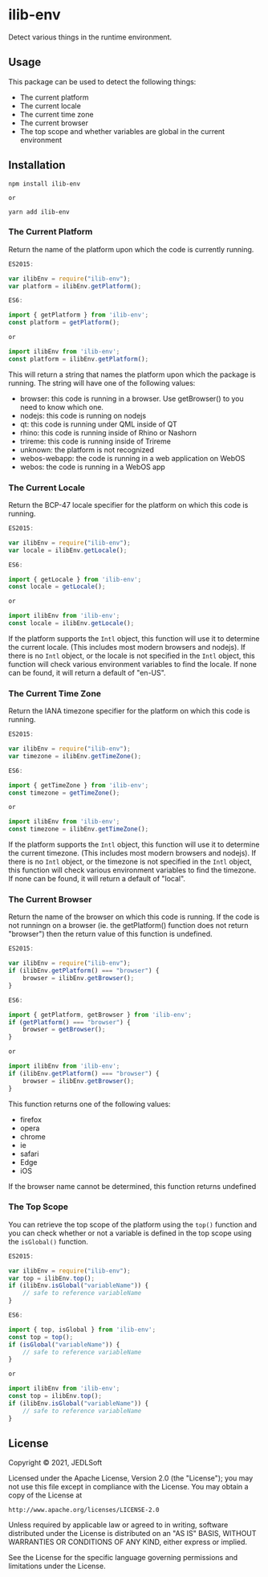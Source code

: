 # ilib-env

Detect various things in the runtime environment.

## Usage

This package can be used to detect the following things:

- The current platform
- The current locale
- The current time zone
- The current browser
- The top scope and whether variables are global in the current environment

## Installation

```
npm install ilib-env

or

yarn add ilib-env
```

### The Current Platform

Return the name of the platform upon which the code is currently running.

```javascript
ES2015:

var ilibEnv = require("ilib-env");
var platform = ilibEnv.getPlatform();

ES6:

import { getPlatform } from 'ilib-env';
const platform = getPlatform();

or

import ilibEnv from 'ilib-env';
const platform = ilibEnv.getPlatform();
```

This will return a string that names the platform upon which the package is running.
The string will have one of the following values:

- browser: this code is running in a browser. Use getBrowser() to you need to know which one.
- nodejs: this code is running on nodejs
- qt: this code is running under QML inside of QT
- rhino: this code is running inside of Rhino or Nashorn
- trireme: this code is running inside of Trireme
- unknown: the platform is not recognized
- webos-webapp: the code is running in a web application on WebOS
- webos: the code is running in a WebOS app

### The Current Locale

Return the BCP-47 locale specifier for the platform on which this code is running.

```javascript
ES2015:

var ilibEnv = require("ilib-env");
var locale = ilibEnv.getLocale();

ES6:

import { getLocale } from 'ilib-env';
const locale = getLocale();

or

import ilibEnv from 'ilib-env';
const locale = ilibEnv.getLocale();
```

If the platform supports the `Intl` object, this function will use it to determine
the current locale. (This includes most modern browsers and nodejs). If there is no
`Intl` object, or the locale is not specified in the `Intl` object, this function
will check various environment variables to find the locale. If none can be found,
it will return a default of "en-US".

### The Current Time Zone

Return the IANA timezone specifier for the platform on which this code is running.

```javascript
ES2015:

var ilibEnv = require("ilib-env");
var timezone = ilibEnv.getTimeZone();

ES6:

import { getTimeZone } from 'ilib-env';
const timezone = getTimeZone();

or

import ilibEnv from 'ilib-env';
const timezone = ilibEnv.getTimeZone();
```

If the platform supports the `Intl` object, this function will use it to determine
the current timezone. (This includes most modern browsers and nodejs). If there is no
`Intl` object, or the timezone is not specified in the `Intl` object, this function
will check various environment variables to find the timezone. If none can be found,
it will return a default of "local".

### The Current Browser

Return the name of the browser on which this code is running. If the code is not
runningn on a browser (ie. the getPlatform() function does not return "browser")
then the return value of this function is undefined.

```javascript
ES2015:

var ilibEnv = require("ilib-env");
if (ilibEnv.getPlatform() === "browser") {
    browser = ilibEnv.getBrowser();
}

ES6:

import { getPlatform, getBrowser } from 'ilib-env';
if (getPlatform() === "browser") {
    browser = getBrowser();
}

or

import ilibEnv from 'ilib-env';
if (ilibEnv.getPlatform() === "browser") {
    browser = ilibEnv.getBrowser();
}
```

This function returns one of the following values:

- firefox
- opera
- chrome
- ie
- safari
- Edge
- iOS

If the browser name cannot be determined, this function returns undefined

### The Top Scope

You can retrieve the top scope of the platform using the `top()` function
and you can check whether or not a variable is defined in the top scope
using the `isGlobal()` function.

```javascript
ES2015:

var ilibEnv = require("ilib-env");
var top = ilibEnv.top();
if (ilibEnv.isGlobal("variableName")) {
    // safe to reference variableName
}

ES6:

import { top, isGlobal } from 'ilib-env';
const top = top();
if (isGlobal("variableName")) {
    // safe to reference variableName
}

or

import ilibEnv from 'ilib-env';
const top = ilibEnv.top();
if (ilibEnv.isGlobal("variableName")) {
    // safe to reference variableName
}
```

## License

Copyright © 2021, JEDLSoft

Licensed under the Apache License, Version 2.0 (the "License");
you may not use this file except in compliance with the License.
You may obtain a copy of the License at

    http://www.apache.org/licenses/LICENSE-2.0

Unless required by applicable law or agreed to in writing, software
distributed under the License is distributed on an "AS IS" BASIS,
WITHOUT WARRANTIES OR CONDITIONS OF ANY KIND, either express or implied.

See the License for the specific language governing permissions and
limitations under the License.
